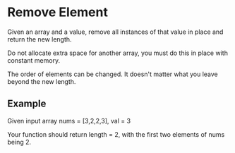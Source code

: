 # Remove Element

Given an array and a value, remove all instances of that value in place and return the new length.

Do not allocate extra space for another array, you must do this in place with constant memory.

The order of elements can be changed. It doesn't matter what you leave beyond the new length.


## Example

Given input array nums = [3,2,2,3], val = 3

Your function should return length = 2, with the first two elements of nums being 2.